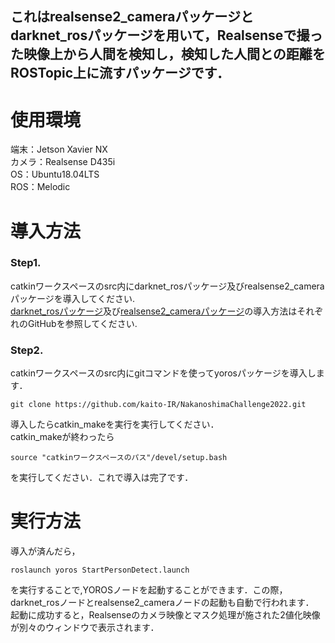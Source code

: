 ## これはrealsense2_cameraパッケージとdarknet_rosパッケージを用いて，Realsenseで撮った映像上から人間を検知し，検知した人間との距離をROSTopic上に流すパッケージです．
# 使用環境  
端末：Jetson Xavier NX  
カメラ：Realsense D435i  
OS：Ubuntu18.04LTS  
ROS：Melodic　　
# 導入方法
### Step1.
catkinワークスペースのsrc内にdarknet_rosパッケージ及びrealsense2_cameraパッケージを導入してください.  
[darknet_rosパッケージ](https://github.com/leggedrobotics/darknet_ros)及び[realsense2_cameraパッケージ](https://github.com/IntelRealSense/realsense-ros)の導入方法はそれぞれのGitHubを参照してください.  
### Step2.
catkinワークスペースのsrc内にgitコマンドを使ってyorosパッケージを導入します．

	git clone https://github.com/kaito-IR/NakanoshimaChallenge2022.git
導入したらcatkin_makeを実行を実行してください．  
catkin_makeが終わったら

	source "catkinワークスペースのパス"/devel/setup.bash
を実行してください．これで導入は完了です．
# 実行方法
導入が済んだら，

	roslaunch yoros StartPersonDetect.launch 
を実行することで,YOROSノードを起動することができます．この際，darknet_rosノードとrealsense2_cameraノードの起動も自動で行われます．  
起動に成功すると，Realsenseのカメラ映像とマスク処理が施された2値化映像が別々のウィンドウで表示されます．  
